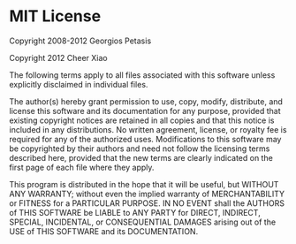 # MIT License

Copyright 2008-2012 Georgios Petasis

Copyright 2012 Cheer Xiao

The following terms apply to all files associated with this software
unless explicitly disclaimed in individual files.  

The author(s) hereby grant permission to use, copy, modify, distribute,
and license this software and its documentation for any purpose, provided
that existing copyright notices are retained in all copies and that this
notice is included in any distributions. No written agreement,
license, or royalty fee is required for any of the authorized uses.
Modifications to this software may be copyrighted by their authors
and need not follow the licensing terms described here, provided that
the new terms are clearly indicated on the first page of each file where
they apply.

This program is distributed in the hope that it will be useful,
but WITHOUT ANY WARRANTY; without even the implied warranty of
MERCHANTABILITY or FITNESS for a PARTICULAR PURPOSE.  IN NO EVENT
shall the AUTHORS of THIS SOFTWARE be LIABLE to ANY PARTY for
DIRECT, INDIRECT, SPECIAL, INCIDENTAL, or CONSEQUENTIAL DAMAGES
arising out of the USE of THIS SOFTWARE and its DOCUMENTATION.

